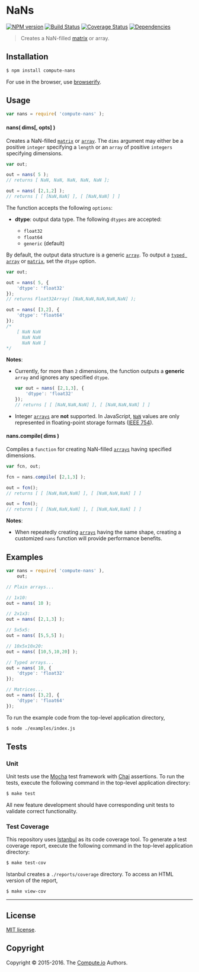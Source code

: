 NaNs
===
[![NPM version][npm-image]][npm-url] [![Build Status][travis-image]][travis-url] [![Coverage Status][coverage-image]][coverage-url] [![Dependencies][dependencies-image]][dependencies-url]

> Creates a NaN-filled [matrix](https://github.com/dstructs/matrix) or array.


## Installation

``` bash
$ npm install compute-nans
```

For use in the browser, use [browserify](https://github.com/substack/node-browserify).


## Usage

``` javascript
var nans = require( 'compute-nans' );
```

#### nans( dims[, opts] )

Creates a NaN-filled [`matrix`](https://github.com/dstructs/matrix) or [`array`](https://developer.mozilla.org/en-US/docs/Web/JavaScript/Reference/Global_Objects/Array). The `dims` argument may either be a positive `integer` specifying a `length` or an `array` of positive `integers` specifying dimensions.

``` javascript
var out;

out = nans( 5 );
// returns [ NaN, NaN, NaN, NaN, NaN ];

out = nans( [2,1,2] );
// returns [ [ [NaN,NaN] ], [ [NaN,NaN] ] ]
```

The function accepts the following `options`:

*	__dtype__: output data type. The following `dtypes` are accepted:

	-	`float32`
	-	`float64`
	-	`generic` (default)

By default, the output data structure is a generic [`array`](https://developer.mozilla.org/en-US/docs/Web/JavaScript/Reference/Global_Objects/Array). To output a [`typed array`](https://developer.mozilla.org/en-US/docs/Web/JavaScript/Typed_arrays) or [`matrix`](https://github.com/dstructs/matrix), set the `dtype` option.

``` javascript
var out;

out = nans( 5, {
	'dtype': 'float32'
});
// returns Float32Array( [NaN,NaN,NaN,NaN,NaN] );

out = nans( [3,2], {
	'dtype': 'float64'
});
/*
	[ NaN NaN
	  NaN NaN
	  NaN NaN ]
*/
```

__Notes__:
*	Currently, for more than `2` dimensions, the function outputs a __generic__ `array` and ignores any specified `dtype`.

	``` javascript
	var out = nans( [2,1,3], {
		'dtype': 'float32'
	});
	// returns [ [ [NaN,NaN,NaN] ], [ [NaN,NaN,NaN] ] ]
	```
*	Integer [`arrays`](https://developer.mozilla.org/en-US/docs/Web/JavaScript/Typed_arrays) are __not__ supported. In JavaScript, [`NaN`](https://en.wikipedia.org/wiki/NaN) values are only represented in floating-point storage formats ([IEEE 754](https://en.wikipedia.org/wiki/IEEE_floating_point)).


#### nans.compile( dims )

Compiles a `function` for creating NaN-filled [`arrays`](https://developer.mozilla.org/en-US/docs/Web/JavaScript/Reference/Global_Objects/Array) having specified dimensions.

``` javascript
var fcn, out;

fcn = nans.compile( [2,1,3] );

out = fcn();
// returns [ [ [NaN,NaN,NaN] ], [ [NaN,NaN,NaN] ] ]

out = fcn();
// returns [ [ [NaN,NaN,NaN] ], [ [NaN,NaN,NaN] ] ]
```

__Notes__:
*	When repeatedly creating [`arrays`](https://developer.mozilla.org/en-US/docs/Web/JavaScript/Reference/Global_Objects/Array) having the same shape, creating a customized `nans` function will provide performance benefits.




## Examples

``` javascript
var nans = require( 'compute-nans' ),
	out;

// Plain arrays...

// 1x10:
out = nans( 10 );

// 2x1x3:
out = nans( [2,1,3] );

// 5x5x5:
out = nans( [5,5,5] );

// 10x5x10x20:
out = nans( [10,5,10,20] );

// Typed arrays...
out = nans( 10, {
	'dtype': 'float32'
});

// Matrices...
out = nans( [3,2], {
	'dtype': 'float64'
});
```

To run the example code from the top-level application directory,

``` bash
$ node ./examples/index.js
```


## Tests

### Unit

Unit tests use the [Mocha](http://mochajs.org/) test framework with [Chai](http://chaijs.com) assertions. To run the tests, execute the following command in the top-level application directory:

``` bash
$ make test
```

All new feature development should have corresponding unit tests to validate correct functionality.


### Test Coverage

This repository uses [Istanbul](https://github.com/gotwarlost/istanbul) as its code coverage tool. To generate a test coverage report, execute the following command in the top-level application directory:

``` bash
$ make test-cov
```

Istanbul creates a `./reports/coverage` directory. To access an HTML version of the report,

``` bash
$ make view-cov
```


---
## License

[MIT license](http://opensource.org/licenses/MIT).


## Copyright

Copyright &copy; 2015-2016. The [Compute.io](https://github.com/compute-io) Authors.


[npm-image]: http://img.shields.io/npm/v/compute-nans.svg
[npm-url]: https://npmjs.org/package/compute-nans

[travis-image]: http://img.shields.io/travis/compute-io/nans/master.svg
[travis-url]: https://travis-ci.org/compute-io/nans


[coverage-image]: https://img.shields.io/codecov/c/github/compute-io/nans/master.svg
[coverage-url]: https://codecov.io/github/compute-io/nans?branch=master


[dependencies-image]: http://img.shields.io/david/compute-io/nans.svg
[dependencies-url]: https://david-dm.org/compute-io/nans

[dev-dependencies-image]: http://img.shields.io/david/dev/compute-io/nans.svg
[dev-dependencies-url]: https://david-dm.org/dev/compute-io/nans

[github-issues-image]: http://img.shields.io/github/issues/compute-io/nans.svg
[github-issues-url]: https://github.com/compute-io/nans/issues
